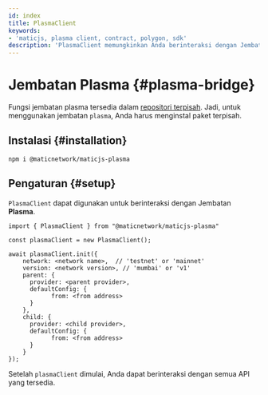 ```yaml
---
id: index
title: PlasmaClient
keywords:
- 'maticjs, plasma client, contract, polygon, sdk'
description: 'PlasmaClient memungkinkan Anda berinteraksi dengan Jembatan POS.'
---
```


# Jembatan Plasma {#plasma-bridge}

Fungsi jembatan plasma tersedia dalam [repositori terpisah](https://github.com/maticnetwork/maticjs-plasma). Jadi, untuk menggunakan jembatan `plasma`, Anda harus menginstal paket terpisah.

## Instalasi {#installation}

```
npm i @maticnetwork/maticjs-plasma
```

## Pengaturan {#setup}

`PlasmaClient` dapat digunakan untuk berinteraksi dengan Jembatan **Plasma**.

```
import { PlasmaClient } from "@maticnetwork/maticjs-plasma"

const plasmaClient = new PlasmaClient();

await plasmaClient.init({
    network: <network name>,  // 'testnet' or 'mainnet'
    version: <network version>, // 'mumbai' or 'v1'
    parent: {
      provider: <parent provider>,
      defaultConfig: {
            from: <from address>
      }
    },
    child: {
      provider: <child provider>,
      defaultConfig: {
            from: <from address>
      }
    }
});

```

Setelah `plasmaClient` dimulai, Anda dapat berinteraksi dengan semua API yang tersedia.
